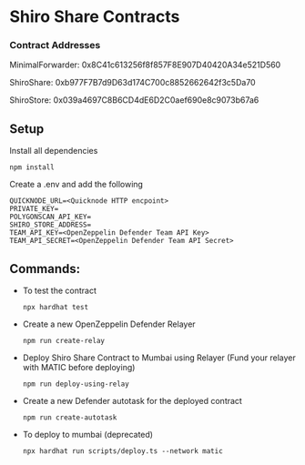# Shiro Share Contracts

### Contract Addresses

MinimalForwarder: 0x8C41c613256f8f857F8E907D40420A34e521D560

ShiroShare: 0xb977F7B7d9D63d174C700c8852662642f3c5Da70

ShiroStore: 0x039a4697C8B6CD4dE6D2C0aef690e8c9073b67a6

## Setup

Install all dependencies

```shell
npm install
```

Create a .env and add the following

```shell
QUICKNODE_URL=<Quicknode HTTP encpoint>
PRIVATE_KEY=
POLYGONSCAN_API_KEY=
SHIRO_STORE_ADDRESS=
TEAM_API_KEY=<OpenZeppelin Defender Team API Key>
TEAM_API_SECRET=<OpenZeppelin Defender Team API Secret>

```

## Commands:

- To test the contract

  ```shell
  npx hardhat test
  ```

- Create a new OpenZeppelin Defender Relayer

  ```shell
  npm run create-relay
  ```

- Deploy Shiro Share Contract to Mumbai using Relayer (Fund your relayer with MATIC before deploying)

  ```shell
  npm run deploy-using-relay
  ```

- Create a new Defender autotask for the deployed contract

  ```shell
  npm run create-autotask
  ```

- To deploy to mumbai (deprecated)

  ```shell
  npx hardhat run scripts/deploy.ts --network matic
  ```
